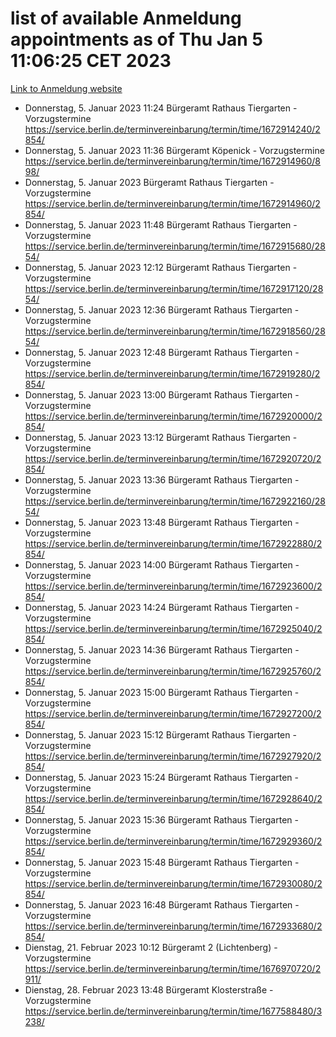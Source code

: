 # list of available Anmeldung appointments as of Thu Jan  5 11:06:25 CET 2023
[Link to Anmeldung website](https://service.berlin.de/terminvereinbarung/termin/tag.php?termin=0&anliegen[]=120686&dienstleisterlist=122210,122217,327316,122219,327312,122227,327314,122231,327346,122243,327348,122252,329742,122260,329745,122262,329748,122254,329751,122271,327278,122273,327274,122277,327276,330436,122280,327294,122282,327290,122284,327292,327539,122291,327270,122285,327266,122286,327264,122296,327268,150230,329760,122301,327282,122297,327286,122294,327284,122312,329763,122314,329775,122304,327330,122311,327334,122309,327332,122281,327352,122279,329772,122276,327324,122274,327326,122267,329766,122246,327318,122251,327320,122257,327322,122208,327298,122226,327300,121362,121364&herkunft=http%3A%2F%2Fservice.berlin.de%2Fdienstleistung%2F120686%2F)
- Donnerstag, 5. Januar 2023 11:24 Bürgeramt Rathaus Tiergarten - Vorzugstermine https://service.berlin.de/terminvereinbarung/termin/time/1672914240/2854/
- Donnerstag, 5. Januar 2023 11:36 Bürgeramt Köpenick - Vorzugstermine https://service.berlin.de/terminvereinbarung/termin/time/1672914960/898/
- Donnerstag, 5. Januar 2023  Bürgeramt Rathaus Tiergarten - Vorzugstermine https://service.berlin.de/terminvereinbarung/termin/time/1672914960/2854/
- Donnerstag, 5. Januar 2023 11:48 Bürgeramt Rathaus Tiergarten - Vorzugstermine https://service.berlin.de/terminvereinbarung/termin/time/1672915680/2854/
- Donnerstag, 5. Januar 2023 12:12 Bürgeramt Rathaus Tiergarten - Vorzugstermine https://service.berlin.de/terminvereinbarung/termin/time/1672917120/2854/
- Donnerstag, 5. Januar 2023 12:36 Bürgeramt Rathaus Tiergarten - Vorzugstermine https://service.berlin.de/terminvereinbarung/termin/time/1672918560/2854/
- Donnerstag, 5. Januar 2023 12:48 Bürgeramt Rathaus Tiergarten - Vorzugstermine https://service.berlin.de/terminvereinbarung/termin/time/1672919280/2854/
- Donnerstag, 5. Januar 2023 13:00 Bürgeramt Rathaus Tiergarten - Vorzugstermine https://service.berlin.de/terminvereinbarung/termin/time/1672920000/2854/
- Donnerstag, 5. Januar 2023 13:12 Bürgeramt Rathaus Tiergarten - Vorzugstermine https://service.berlin.de/terminvereinbarung/termin/time/1672920720/2854/
- Donnerstag, 5. Januar 2023 13:36 Bürgeramt Rathaus Tiergarten - Vorzugstermine https://service.berlin.de/terminvereinbarung/termin/time/1672922160/2854/
- Donnerstag, 5. Januar 2023 13:48 Bürgeramt Rathaus Tiergarten - Vorzugstermine https://service.berlin.de/terminvereinbarung/termin/time/1672922880/2854/
- Donnerstag, 5. Januar 2023 14:00 Bürgeramt Rathaus Tiergarten - Vorzugstermine https://service.berlin.de/terminvereinbarung/termin/time/1672923600/2854/
- Donnerstag, 5. Januar 2023 14:24 Bürgeramt Rathaus Tiergarten - Vorzugstermine https://service.berlin.de/terminvereinbarung/termin/time/1672925040/2854/
- Donnerstag, 5. Januar 2023 14:36 Bürgeramt Rathaus Tiergarten - Vorzugstermine https://service.berlin.de/terminvereinbarung/termin/time/1672925760/2854/
- Donnerstag, 5. Januar 2023 15:00 Bürgeramt Rathaus Tiergarten - Vorzugstermine https://service.berlin.de/terminvereinbarung/termin/time/1672927200/2854/
- Donnerstag, 5. Januar 2023 15:12 Bürgeramt Rathaus Tiergarten - Vorzugstermine https://service.berlin.de/terminvereinbarung/termin/time/1672927920/2854/
- Donnerstag, 5. Januar 2023 15:24 Bürgeramt Rathaus Tiergarten - Vorzugstermine https://service.berlin.de/terminvereinbarung/termin/time/1672928640/2854/
- Donnerstag, 5. Januar 2023 15:36 Bürgeramt Rathaus Tiergarten - Vorzugstermine https://service.berlin.de/terminvereinbarung/termin/time/1672929360/2854/
- Donnerstag, 5. Januar 2023 15:48 Bürgeramt Rathaus Tiergarten - Vorzugstermine https://service.berlin.de/terminvereinbarung/termin/time/1672930080/2854/
- Donnerstag, 5. Januar 2023 16:48 Bürgeramt Rathaus Tiergarten - Vorzugstermine https://service.berlin.de/terminvereinbarung/termin/time/1672933680/2854/
- Dienstag, 21. Februar 2023 10:12 Bürgeramt 2 (Lichtenberg) - Vorzugstermine https://service.berlin.de/terminvereinbarung/termin/time/1676970720/2911/
- Dienstag, 28. Februar 2023 13:48 Bürgeramt Klosterstraße - Vorzugstermine https://service.berlin.de/terminvereinbarung/termin/time/1677588480/3238/
